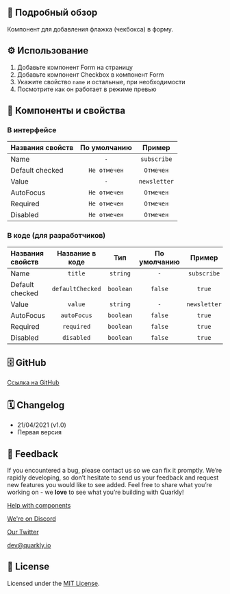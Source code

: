 ## 📖 Подробный обзор

Компонент для добавления флажка (чекбокса) в форму.

## ⚙️ Использование

1.  Добавьте компонент Form на страницу
2.  Добавьте компонент Checkbox в компонент Form
3.  Укажите свойство `name` и остальные, при необходимости
4.  Посмотрите как он работает в режиме превью

## 🧩 Компоненты и свойства

### В интерфейсе

| Названия свойств | По умолчанию |    Пример    |
| :--------------- | :----------: | :----------: |
| Name             |     `-`      | `subscribe`  |
| Default checked  | `Не отмечен` |  `Отмечен`   |
| Value            |     `-`      | `newsletter` |
| AutoFocus        | `Не отмечен` |  `Отмечен`   |
| Required         | `Не отмечен` |  `Отмечен`   |
| Disabled         | `Не отмечен` |  `Отмечен`   |

### В коде (для разработчиков)

| Названия свойств | Название в коде  |    Тип    | По умолчанию |    Пример    |
| :--------------- | :--------------: | :-------: | :----------: | :----------: |
| Name             |     `title`      | `string`  |     `-`      | `subscribe`  |
| Default checked  | `defaultChecked` | `boolean` |   `false`    |    `true`    |
| Value            |     `value`      | `string`  |     `-`      | `newsletter` |
| AutoFocus        |   `autoFocus`    | `boolean` |   `false`    |    `true`    |
| Required         |    `required`    | `boolean` |   `false`    |    `true`    |
| Disabled         |    `disabled`    | `boolean` |   `false`    |    `true`    |

## 🗄 GitHub

[Ссылка на GitHub](https://github.com/quarkly/community-kit/blob/master/src/Checkbox/Checkbox.js)

## 🗓 Changelog

-   21/04/2021 (v1.0)
-   Первая версия

## 📮 Feedback

If you encountered a bug, please contact us so we can fix it promptly. We’re rapidly developing, so don’t hesitate to send us your feedback and request new features you would like to see added. Feel free to share what you’re working on - we **love** to see what you’re building with Quarkly!

[Help with components](https://community.quarkly.io/c/requests/11)

[We're on Discord](https://discord.gg/f9KhSMGX)

[Our Twitter](https://twitter.com/quarklyapp)

[dev@quarkly.io](mailto:dev@quarkly.io)

## 📝 License

Licensed under the [MIT License](https://raw.githubusercontent.com/quarkly/community-kit/master/LICENSE).
